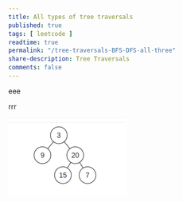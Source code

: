 ```yaml
---
title: All types of tree traversals 
published: true
tags: [ leetcode ]
readtime: true
permalink: "/tree-traversals-BFS-DFS-all-three"
share-description: Tree Traversals
comments: false
---
```



eee


rrr


![amar33](tree.png)  
